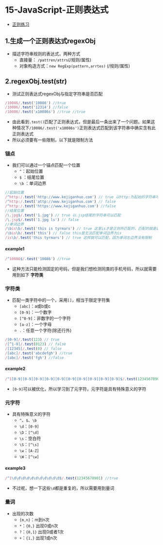 # 15-JavaScript-正则表达式

* [正则练习](http://www.52cik.com/regex-tuesday/)

## 1.生成一个正则表达式regexObj

* 描述字符串规则的表达式，两种方式
  * 直接量： `/pattren/attrs`\(/规则/属性\)
  * 对象构造方式：`new RegExp(pattern,arrtes)` \(/规则/属性\)

## 2.regexObj.test\(str\)

* 测试正则表达式regexObj与指定字符串是否匹配

```javascript
/10086/.test('10086') //true
/10086/.test('12314') //false
/10086/.test('x10086s') //true //true
```

* 由此看到`.test()`匹配了正则表达式，但是最后一条出来了一个问题。如果这种情况下`/10086/.test('x10086s')`正则表达式匹配到该字符串中确实含有此正则表达式
* 所以必须要有一些限制，以下就是限制方法

### 锚点

* 我们可以通过一个锚点匹配一个位置
  * `^`：起始位置
  * `$` ：结尾位置
  * `\b` ：单词边界

```javascript
//起始位置
/^http:/.test('http://www.kejiganhuo.com') // true 以http:为起始的字符串可以匹配
/^http:/.test('attp://www.kejiganhuo.com') // false
/^http:/.test('https://www.kejiganhuo.com') //false
//结尾位置
/\.jpg$/.test('1.jpg') // true 以.jsp结尾的字符串可以匹配
/\.jsp$/.test('1.jpg ls') // false
//单词边界
/\bis\b/.test('this is tyrmars') // true 这里is才是正则所匹配的，匹配的就是is，就是看有没有is字符串
/\bis\b/.test('this') // false this是无法匹配单词边界为is
/is\b/.test('this tyrmars') // true 这样就可以匹配，因为单词左边界没有限制
```

#### example1

```javascript
/^10086$/.test('10086') //true
```

* 这种方法只能检测固定的号码，但是我们想检测同类的手机号码，所以就需要用到如下 **字符类**

### 字符类

* 匹配一类字符中的一个，采用`[]`，相当于限定字符集
  * `[abc]`：a或b或c
  * `[0-9]`：一个数字
  * `[^0-9]`：非数字的一个字符
  * `[a-z]`：一个字母
  * `.`：任意一个字符\(除还行外\)

```javascript
/[0-9]/.test(123) // true
/[^1-9]/.test(0123) // false
/[12345]/.test(0) // false
/[abc]/.test('abcdefgh') //true
/[abc]/.test('fgh') //false
```

#### example2

```javascript
/^1[0-9][0-9][0-9][0-9][0-9][0-9][0-9][0-9][0-9][0-9]$/.test(12345678901) //true
```

* `[0-9]`可以被优化，所以学习到了元字符，元字符是具有特殊意义的字符

### 元字符

* 具有特殊意义的字符
  * `^`、`$`、`\b` 
  * `\d`：`[0-9]`
  * `\D`：`[^\d]`
  * `\s`：空白符
  * `\S`：`[^\s]`
  * `\w`：`[A-Z]`
  * `\W`：`[^\w]`

#### example3

```javascript
/^1\d\d\d\d\d\d\d\d\d\d\d$/.test(12345678901) //true
```

* 不过呢，想一下这些`\d`都是重复的，所以需要用到量词

### 量词

* 出现的次数
  * `{m,n}`：m到n次
  * `*`：`{0,}` 出现0或n次
  * `?`：`{0,1}` 出现0或者1次
  * `+`：`{1,}` 出现1或n次

